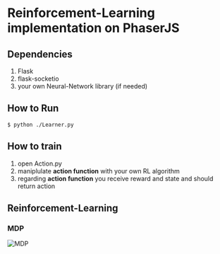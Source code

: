 # Reinforcement-Learning implementation on PhaserJS

## Dependencies
1. Flask
2. flask-socketio
3. your own Neural-Network library (if needed)

## How to Run
    $ python ./Learner.py

## How to train
1. open Action.py 
2. maniplulate **action function** with your own RL algorithm
3. regarding **action function** you receive reward and state and should return action

## Reinforcement-Learning
### MDP
![MDP](https://latex.codecogs.com/svg.latex?V^\pi(s)=R(s)+\gamma\sum_{s^\prime\in{S}}P_{s\pi(s)}(s^\prime)V^\pi(s^\prime))
